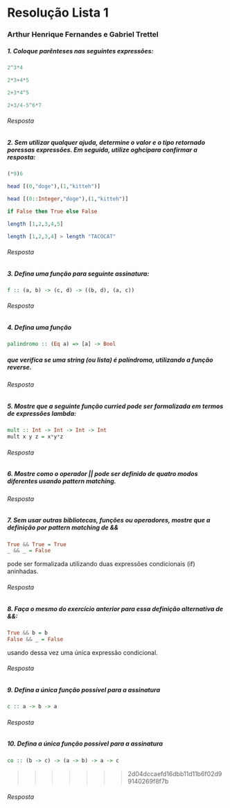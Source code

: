 # Resolução Lista 1
### Arthur Henrique Fernandes e Gabriel Trettel

##### 1. Coloque parênteses nas seguintes expressões:

``` haskell
2^3*4

2*3+4*5

2+3*4^5

2+3/4-5^6*7
```

###### Resposta

##### 2. Sem utilizar qualquer ajuda, determine o valor e o tipo retornado poressas expressões. Em seguida, utilize oghcipara confirmar a resposta:
``` haskell
(*9)6

head [(0,"doge"),(1,"kitteh")]

head [(0::Integer,"doge"),(1,"kitteh")]

if False then True else False

length [1,2,3,4,5]

length [1,2,3,4] > length "TACOCAT"
```

###### Resposta

##### 3. Defina uma função para seguinte assinatura:
``` haskell
f :: (a, b) -> (c, d) -> ((b, d), (a, c))
```

###### Resposta

##### 4. Defina uma função
``` haskell
palindromo :: (Eq a) => [a] -> Bool
```

##### que verifica se uma string (ou lista) é palíndroma, utilizando a função reverse.

###### Resposta

##### 5. Mostre que a seguinte função curried pode ser formalizada em termos de expressões lambda:
```haskell
mult :: Int -> Int -> Int -> Int
mult x y z = x*y*z
```
###### Resposta

##### 6. Mostre como o operador || pode ser definido de quatro modos diferentes usando pattern matching.

###### Resposta


##### 7. Sem usar outras bibliotecas, funções ou operadores, mostre que a definição por pattern matching de &&
```haskell
True && True = True
_ && _ = False
```
pode ser formalizada utilizando duas expressões condicionais (if) aninhadas.
###### Resposta


##### 8. Faça o mesmo do exercício anterior para essa definição alternativa de &&:
```haskell
True && b = b
False && _ = False
```
usando dessa vez uma única expressão condicional.
###### Resposta


##### 9. Defina a única função possível para a assinatura
```haskell
c :: a -> b -> a
```
###### Resposta


##### 10. Defina a única função possível para a assinatura
```haskell
co :: (b -> c) -> (a -> b) -> a -> c
```
>>>>>>> 2d04dccaefd16dbb11d11b6f02d99140269f8f7b
###### Resposta
